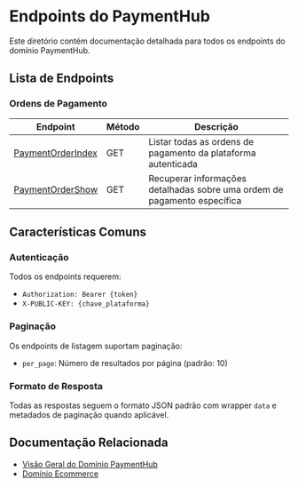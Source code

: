 # Endpoints do PaymentHub

Este diretório contém documentação detalhada para todos os endpoints do domínio PaymentHub.

## Lista de Endpoints

### Ordens de Pagamento

| Endpoint | Método | Descrição |
| -------- | ------ | ----------- |
| [PaymentOrderIndex](./PaymentOrderIndex.md) | GET | Listar todas as ordens de pagamento da plataforma autenticada |
| [PaymentOrderShow](./PaymentOrderShow.md) | GET | Recuperar informações detalhadas sobre uma ordem de pagamento específica |

## Características Comuns

### Autenticação

Todos os endpoints requerem:
- `Authorization: Bearer {token}`
- `X-PUBLIC-KEY: {chave_plataforma}`

### Paginação

Os endpoints de listagem suportam paginação:
- `per_page`: Número de resultados por página (padrão: 10)

### Formato de Resposta

Todas as respostas seguem o formato JSON padrão com wrapper `data` e metadados de paginação quando aplicável.

## Documentação Relacionada

- [Visão Geral do Domínio PaymentHub](../README.md)
- [Domínio Ecommerce](../../Ecommerce/README.md)
